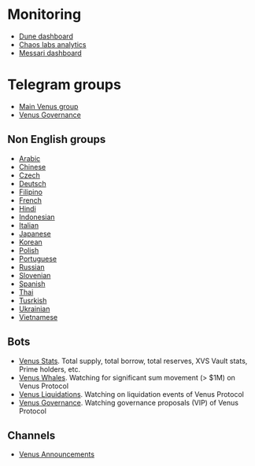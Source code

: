# Monitoring

* [Dune dashboard](https://dune.com/xvslove_team/xvs)
* [Chaos labs analytics](https://community.chaoslabs.xyz/venus/risk/overview)
* [Messari dashboard](https://messari.io/project/venus/protocols/venus)

# Telegram groups

* [Main Venus group](https://t.me/venusprotocol)
* [Venus Governance](https://t.me/VenusGov)

## Non English groups

* [Arabic](https://t.me/VenusArabic)
* [Chinese](https://t.me/venuschina)
* [Czech](https://t.me/venusczsk)
* [Deutsch](https://t.me/VenusGermany1)
* [Filipino](https://t.me/VenusFilipino)
* [French](https://t.me/xvsfrance)
* [Hindi](https://t.me/venusindia)
* [Indonesian](https://t.me/venusindonesia)
* [Italian](https://t.me/venusitaly)
* [Japanese](https://t.me/venusjapan)
* [Korean](https://t.me/xvskorea)
* [Polish](https://t.me/VenusPolish)
* [Portuguese](https://t.me/venusbrasil)
* [Russian](https://t.me/venusxvsru)
* [Slovenian](https://t.me/VenusSlovenian)
* [Spanish](https://t.me/venusesp)
* [Thai](https://t.me/venusprotocolthailand)
* [Tusrkish](https://t.me/VenusTurkish)
* [Ukrainian](https://t.me/VenusProtocolUkraine)
* [Vietnamese](https://t.me/venusvietnam)

## Bots

* [Venus Stats](https://t.me/venusstats). Total supply, total borrow, total reserves, XVS Vault stats, Prime holders, etc.
* [Venus Whales](https://t.me/venuswhaleswatch). Watching for significant sum movement (> $1M) on Venus Protocol
* [Venus Liquidations](https://t.me/venusliqwatch). Watching on liquidation events of Venus Protocol
* [Venus Governance](https://t.me/venusgovwatch). Watching governance proposals (VIP) of Venus Protocol

## Channels

* [Venus Announcements](https://t.me/VenusNewsBroadcast)